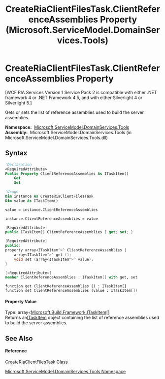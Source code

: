 ﻿---
title: CreateRiaClientFilesTask.ClientReferenceAssemblies Property  (Microsoft.ServiceModel.DomainServices.Tools)
TOCTitle: ClientReferenceAssemblies Property
ms:assetid: P:Microsoft.ServiceModel.DomainServices.Tools.CreateRiaClientFilesTask.ClientReferenceAssemblies
ms:mtpsurl: https://msdn.microsoft.com/en-us/library/microsoft.servicemodel.domainservices.tools.createriaclientfilestask.clientreferenceassemblies(v=VS.91)
ms:contentKeyID: 32336261
ms.date: 01/27/2012
mtps_version: v=VS.91
f1_keywords:
- Microsoft.ServiceModel.DomainServices.Tools.CreateRiaClientFilesTask.ClientReferenceAssemblies
- Microsoft.ServiceModel.DomainServices.Tools.CreateRiaClientFilesTask.get_ClientReferenceAssemblies
- Microsoft.ServiceModel.DomainServices.Tools.CreateRiaClientFilesTask.set_ClientReferenceAssemblies
dev_langs:
- CSharp
- JScript
- VB
- FSharp
- c++
api_location:
- microsoft.servicemodel.domainservices.tools.dll
api_name:
- Microsoft.ServiceModel.DomainServices.Tools.CreateRiaClientFilesTask.ClientReferenceAssemblies
- Microsoft.ServiceModel.DomainServices.Tools.CreateRiaClientFilesTask.get_ClientReferenceAssemblies
- Microsoft.ServiceModel.DomainServices.Tools.CreateRiaClientFilesTask.set_ClientReferenceAssemblies
api_type:
- Managed
topic_type:
- apiref
- kbSyntax
product_family_name: VS
ROBOTS: INDEX,FOLLOW
---

# CreateRiaClientFilesTask.ClientReferenceAssemblies Property

\[WCF RIA Services Version 1 Service Pack 2 is compatible with either .NET framework 4 or .NET Framework 4.5, and with either Silverlight 4 or Silverlight 5.\]

Gets or sets the list of reference assemblies used to build the server assemblies.

**Namespace:**  [Microsoft.ServiceModel.DomainServices.Tools](gg153739\(v=vs.91\).md)  
**Assembly:**  Microsoft.ServiceModel.DomainServices.Tools (in Microsoft.ServiceModel.DomainServices.Tools.dll)

## Syntax

``` vb
'Declaration
<RequiredAttribute> _
Public Property ClientReferenceAssemblies As ITaskItem()
    Get
    Set
```

``` vb
'Usage
Dim instance As CreateRiaClientFilesTask
Dim value As ITaskItem()

value = instance.ClientReferenceAssemblies

instance.ClientReferenceAssemblies = value
```

``` csharp
[RequiredAttribute]
public ITaskItem[] ClientReferenceAssemblies { get; set; }
```

``` c++
[RequiredAttribute]
public:
property array<ITaskItem^>^ ClientReferenceAssemblies {
    array<ITaskItem^>^ get ();
    void set (array<ITaskItem^>^ value);
}
```

``` fsharp
[<RequiredAttribute>]
member ClientReferenceAssemblies : ITaskItem[] with get, set
```

``` jscript
function get ClientReferenceAssemblies () : ITaskItem[]
function set ClientReferenceAssemblies (value : ITaskItem[])
```

#### Property Value

Type: array\<[Microsoft.Build.Framework.ITaskItem](https://msdn.microsoft.com/en-us/library/ms124355)\[\]  
Returns an[ITaskItem](https://msdn.microsoft.com/en-us/library/ms124355) object containing the list of reference assemblies used to build the server assemblies.  

## See Also

#### Reference

[CreateRiaClientFilesTask Class](gg153718\(v=vs.91\).md)

[Microsoft.ServiceModel.DomainServices.Tools Namespace](gg153739\(v=vs.91\).md)

